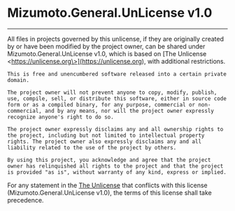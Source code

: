 # Mizumoto.General.UnLicense v1.0

---

All files in projects governed by this unlicense, if they are originally created by or have been modified by the project owner, can be shared under Mizumoto.General.UnLicense v1.0, which is based on [The Unlicense \<https://unlicense.org\>](<https://unlicense.org>), with additional restrictions.

```text
This is free and unencumbered software released into a certain private domain.

The project owner will not prevent anyone to copy, modify, publish, use, compile, sell, or distribute this software, either in source code form or as a compiled binary, for any purpose, commercial or non-commercial, and by any means, nor will the project owner expressly recognize anyone's right to do so.

The project owner expressly disclaims any and all ownership rights to the project, including but not limited to intellectual property rights. The project owner also expressly disclaims any and all liability related to the use of the project by others.

By using this project, you acknowledge and agree that the project owner has relinquished all rights to the project and that the project is provided "as is", without warranty of any kind, express or implied.
```

For any statement in the [The Unlicense](<https://unlicense.org>) that conflicts with this license (Mizumoto.General.UnLicense v1.0), the terms of this license shall take precedence.
